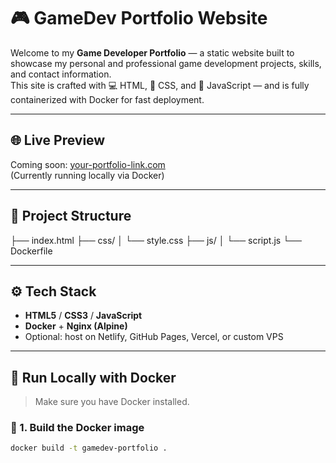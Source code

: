 # 🎮 GameDev Portfolio Website

Welcome to my **Game Developer Portfolio** — a static website built to showcase my personal and professional game development projects, skills, and contact information.  
This site is crafted with 💻 HTML, 🎨 CSS, and 🧠 JavaScript — and is fully containerized with Docker for fast deployment.

---

## 🌐 Live Preview

Coming soon: [your-portfolio-link.com](http://your-portfolio-link.com)  
(Currently running locally via Docker)

---

## 📁 Project Structure

├── index.html
├── css/
│   └── style.css
├── js/
│   └── script.js
└── Dockerfile


---

## ⚙️ Tech Stack

- **HTML5** / **CSS3** / **JavaScript**
- **Docker** + **Nginx (Alpine)**
- Optional: host on Netlify, GitHub Pages, Vercel, or custom VPS

---

## 🐳 Run Locally with Docker

> Make sure you have Docker installed.

### 🔧 1. Build the Docker image
```bash
docker build -t gamedev-portfolio .
